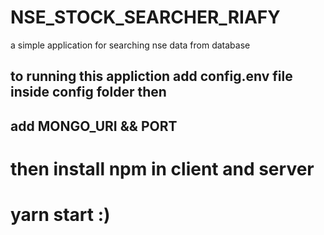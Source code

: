 # NSE_STOCK_SEARCHER_RIAFY
a simple application for searching nse data from database
## to running this appliction add config.env file inside config folder then
## add MONGO_URI && PORT 
# then install npm in client and server
# yarn start :)

